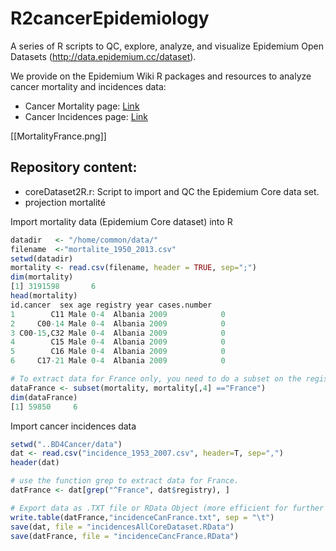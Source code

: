 # R2cancerEpidemiology
A series of R scripts to QC, explore, analyze, and visualize Epidemium Open Datasets (http://data.epidemium.cc/dataset).

We provide on the Epidemium Wiki R packages and resources to analyze cancer mortality and incidences data:
- Cancer Mortality page:  [Link](http://wiki.epidemium.cc/wiki/Mortalit%C3%A9_des_cancers)
- Cancer Incidences page: [Link](http://wiki.epidemium.cc/wiki/Cancer_incidences)

[[MortalityFrance.png]]

## Repository content:

- coreDataset2R.r:  Script to import and QC the Epidemium Core data set.
- projection mortalité


Import mortality data (Epidemium Core dataset) into R

```R
datadir   <- "/home/common/data/" 
filename  <-"mortalite_1950_2013.csv"
setwd(datadir)
mortality <- read.csv(filename, header = TRUE, sep=";") 
dim(mortality) 
[1] 3191598       6 
head(mortality)    
id.cancer  sex age registry year cases.number
1        C11 Male 0-4  Albania 2009            0
2     C00-14 Male 0-4  Albania 2009            0
3 C00-15,C32 Male 0-4  Albania 2009            0
4        C15 Male 0-4  Albania 2009            0
5        C16 Male 0-4  Albania 2009            0
6     C17-21 Male 0-4  Albania 2009            0 

# To extract data for France only, you need to do a subset on the registry column.
dataFrance <- subset(mortality, mortality[,4] =="France") 
dim(dataFrance)
[1] 59850     6
```

Import cancer incidences data

```R
setwd("..BD4Cancer/data")
dat <- read.csv("incidence_1953_2007.csv", header=T, sep=",")
header(dat)

# use the function grep to extract data for France.
datFrance <- dat[grep("^France", dat$registry), ]

# Export data as .TXT file or RData Object (more efficient for further analyses)
write.table(datFrance,"incidenceCanFrance.txt", sep = "\t")
save(dat, file = "incidencesAllCoreDataset.RData")
save(datFrance, file = "incidenceCancFrance.RData")

```


